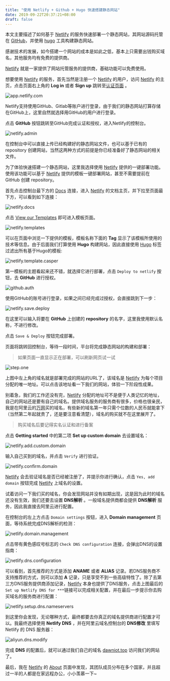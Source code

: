 ```yaml
---
title: "使用 Netlify + Github + Hugo 快速搭建静态网站"
date: 2019-09-22T20:37:21+08:00
draft: false
---
```


本文主要描述了如何基于 [Netlify](https://www.netlify.com/) 的服务快速部署一个静态网站，其网站源码托管在 [GitHub](https://github.com/)，并使用 [hugo](https://gohugo.io/) 工具构建静态网站。

感谢技术的发展，如今搭建一个网站的成本是如此之低，基本上只需要出钱购买域名，其他服务均有免费的提供商。

[Netlify](https://www.netlify.com/) 就是一家提供了网站托管服务的提供商，基础功能可以免费使用。

想要使用 [Netlify](https://www.netlify.com/) 的服务，首先当然是注册一个 [Netlify](https://www.netlify.com/) 的用户，访问 [Netlify](https://www.netlify.com/) 的主页，点击页面右上角的 **Log in** 或者 **Sign up** 跳转至[认证页面](https://app.netlify.com) 。  

![app.netlify.com](/img/host-static-website-using-netlify/app.netlify.com.png)  

Netlify支持使用GitHub、Gitlab等账户进行登录，由于我们的静态网站打算存储在GitHub上，这里自然就选择用GitHub的用户进行登录。  

点击 **GitHub** 按钮跳转至GitHub完成认证和授权，进入Netlify的控制台。

![netlify.admin](/img/host-static-website-using-netlify/netlify.admin.png)

在控制台中可以直接上传已经构建好的静态网站文件，也可以基于已有的 repository 创建网站，当然这两种方式的前提是你已经准备好了静态网站的相关文件。

为了体验快速搭建一个静态网站，这里我选择使用 [Netlify](https://www.netlify.com/) 提供的一键部署功能。使用该功能可以基于 [Netlify](https://www.netlify.com/) 提供的模板一键部署网站，甚至不需要提前在 GitHub 创建 repository。

首先点击控制台最下方的 [Docs](https://www.netlify.com/docs/) 连接，进入 [Netlify](https://www.netlify.com/) 的文档主页，并下拉至页面最下方，可以看到如下连接：

![netlify.docs](/img/host-static-website-using-netlify/netlify.docs.png)

点击 [View our Templates](https://templates.netlify.com/) 即可进入模板页面。

![netlify.templates](/img/host-static-website-using-netlify/netlify.templates.png)

可以在页面中浏览一下提供的模板，模板名称下面的 **Tag** 显示了该模板所使用的技术等信息。由于后面我们打算使用 **Hugo** 构建网站，因此直接使用 [Hugo](https://templates.netlify.com/tags/hugo) 标签过滤出所有基于Hugo的模板:

![netlify.template.casper](/img/host-static-website-using-netlify/netlify.template.casper.png)

第一模板的主题看起来还不错，就选择它进行部署，点击 `Deploy to netlify` 按钮，去 **GitHub** 进行授权。

![github.auth](/img/host-static-website-using-netlify/github.auth.png)

使用GitHub的账号进行登录，如果之间已经完成过授权，会直接跳到下一步：

![netlify.save.deploy](/img/host-static-website-using-netlify/netlify.save.deploy.png)

在这里可以输入将要在 **GitHub** 上创建的 **repository** 的名字，这里我使用默认名称，不进行修改。

点击 `Save & Deploy` 按钮完成部署。

页面将跳转回控制台，等待一段时间，平台将完成静态网站的构建和部署：

> 如果页面一直显示正在部署，可以刷新网页试一试

![step.one](/img/host-static-website-using-netlify/step.one.png)

上图中左上角的域名就是部署完成的网站的URL了，该域名是 [Netlify](https://www.netlify.com/) 为每个项目分配的唯一地址。可以点击该地址看一下我们的网站，体验一下阶段性成果。

别着急，我们的工作还没有完，[Netlify](https://www.netlify.com/) 分配的地址可不是便于人类记忆的地址，自己的网站还是要有自己的域名。提供域名服务的服务商有很多，价格也很亲民，我是在阿里云的[万网](https://wanwang.aliyun.com/)买的域名，有些新的域名第一年只需个位数的人民币就能拿下（当然第二年起就贵了，还是要注意看清楚），域名的购买就不在这里展开了。

> 购买域名后要记得实名认证和进行备案

点击 **Getting started** 中的第二项 **Set up custom domain** 去设置域名：

![netlify.add.custom.domain](/img/host-static-website-using-netlify/netlify.add.custom.domain.png)

输入自己买到的域名，并点击 `Verify` 进行验证。

![netlify.confirm.domain](/img/host-static-website-using-netlify/netlify.confirm.domain.png)

[Netlify](https://www.netlify.com/) 会去验证域名是否已经被注册了，并提示你进行确认，点击 `Yes, add domain` 按钮完成 [Netlify](https://www.netlify.com/) 上域名的设置。

试着访问一下我们买的域名，你会发现网站并没有如期出现，这是因为此时的域名还没有生效，我们还要去设置 **DNS解析** 。一般域名提供商都会提供 **DNS解析** 服务，因此我直接去阿里云进行配置。

在控制台的左上方点击 `Domain settings` 按钮，进入 **Domain management** 页面，等待系统完成DNS解析的检测：

![netlify.domain.management](/img/host-static-website-using-netlify/netlify.domain.management.png)

点击带有黄色感叹号标志的 `Check DNS configuration` 连接，会弹出DNS的设置指南：

![netlify.dns.configuration](/img/host-static-website-using-netlify/netlify.dns.configuration.png)

可以看到，首先推荐的方式是添加 **ANAME** 或者 **ALIAS** 记录。若DNS服务商不支持推荐的方式，则可以添加 **A** 记录，只是享受不到一些高级特性了。除了去第三方DNS服务提供商添加记录，[Netlify](https://www.netlify.com/) 本身也提供了DNS服务，点击上图最后的 `Set up Netlify DNS for ***`链接可以完成相关配置，并在最后一步提示你去购买域名的服务商进行配置：

![netlify.setup.dns.nameservers](/img/host-static-website-using-netlify/netlify.setup.dns.nameservers.png)

到这里你会发现，无论哪种方式，最终都要去你真正的域名提供商进行配置才可以。我最终选择使用 **Netlify DNS** ，并在阿里云域名控制台的 **DNS修改** 里填写 Netlify 的 DNS 服务器：

![aliyun.dns.modify](/img/host-static-website-using-netlify/aliyun.dns.modify.png)

完成 **DNS** 的配置后，就可以通过我们自己的域名 [dawniot.top](https://dawniot.top/) 访问我们的网站了。

最后，我在 [Netlify](https://www.netlify.com/) 的 [About](https://www.netlify.com/about/) 页面中发现，其团队成员分布在多个国家，并且超过一半的人都是在家远程办公，小小羡慕一下~
